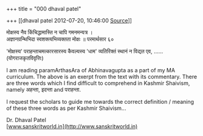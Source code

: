 +++
title = "000 dhaval patel"

+++
[[dhaval patel	2012-07-20, 10:46:00 [Source](https://groups.google.com/g/bvparishat/c/jyH_ldkYflM)]]



मोक्षस्य नैव किंचिद्धामास्ति न चापि गमनमन्यत्र ।  
अज्ञानग्रन्थिभिदा स्वशक्त्यभिव्यक्तता मोक्षः ॥ परमार्थसार ६०  
  
'मोक्षस्य' पराहन्ताचमत्कारसारस्य कैवल्यस्य 'धाम' व्यतिरिक्तं स्थानं न विद्यत एव, ...... (योगराजकृतविवृत्तिः)  
  
I am reading paramArthasAra of Abhinavagupta as a part of my MA curriculum. The above is an exerpt from the text with its commentary. There are three words which I find difficult to comprehend in Kashmir Shaivism, namely अहन्ता, इदन्ता and पराहन्ता.  
  
I request the scholars to guide me towards the correct definition / meaning of these three words as per Kashmir Shaivism...  
  
Dr. Dhaval Patel  
[www.sanskritworld.in](http://www.sanskritworld.in)  

